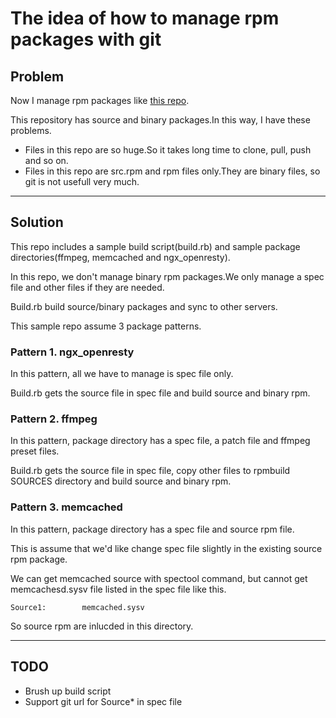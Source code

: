 # The idea of how to manage rpm packages with git

## Problem

Now I manage rpm packages like [this repo](https://github.com/paperboy-sqale/sqale-yum).

This repository has source and binary packages.In this way, I have these problems.

 * Files in this repo are so huge.So it takes long time to clone, pull, push and so on.
 * Files in this repo are src.rpm and rpm files only.They are binary files, so git is not usefull very much.

----

## Solution

This repo includes a sample build script(build.rb) and sample package directories(ffmpeg, memcached and ngx_openresty).

In this repo, we don't manage binary rpm packages.We only manage a spec file and other files if they are needed.

Build.rb build source/binary packages and sync to other servers.

This sample repo assume 3 package patterns.

### Pattern 1. ngx_openresty

In this pattern, all we have to manage is spec file only. 

Build.rb gets the source file in spec file and build source and binary rpm.


### Pattern 2. ffmpeg

In this pattern, package directory has a spec file, a patch file and ffmpeg preset files.

Build.rb gets the source file in spec file, copy other files to rpmbuild SOURCES directory and build source and binary rpm.


### Pattern 3. memcached

In this pattern, package directory has a spec file and source rpm file.

This is assume that we'd like change spec file slightly in the existing source rpm package.

We can get memcached source with spectool command, but cannot get memcachesd.sysv file listed in the spec file like this.

```
Source1:        memcached.sysv
```

So source rpm are inlucded in this directory.

----

## TODO

 * Brush up build script
 * Support git url for Source* in spec file
